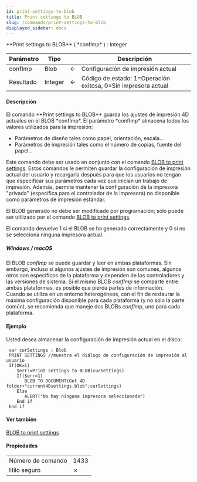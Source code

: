 ```yaml
---
id: print-settings-to-blob
title: Print settings to BLOB
slug: /commands/print-settings-to-blob
displayed_sidebar: docs
---
```


<!--REF #_command_.Print settings to BLOB.Syntax-->**Print settings to BLOB** ( *confImp* ) : Integer<!-- END REF-->
<!--REF #_command_.Print settings to BLOB.Params-->
| Parámetro | Tipo |  | Descripción |
| --- | --- | --- | --- |
| confImp | Blob | &#8592; | Configuración de impresión actual |
| Resultado | Integer | &#8592; | Código de estado: 1=Operación exitosa, 0=Sin impresora actual |

<!-- END REF-->

#### Descripción 

<!--REF #_command_.Print settings to BLOB.Summary-->El comando **Print settings to BLOB** guarda los ajustes de impresión 4D actuales en el BLOB *confImp*.<!-- END REF--> El parámetro *confImp* almacena todos los valores utilizados para la impresión:

* Parámetros de diseño tales como papel, orientación, escala...
* Parámetros de impresión tales como el número de copias, fuente del papel...

Este comando debe ser usado en conjunto con el comando [BLOB to print settings](blob-to-print-settings.md). Estos comandos le permiten guardar la configuración de impresión actual del usuario y recargarla después para que los usuarios no tengan que especificar sus parámetros cada vez que inician un trabajo de impresión. Además, permite mantener la configuración de la impresora "privada" (específica para el controlador de la impresora) no disponible como parámetros de impresión estándar. 

El BLOB generado no debe ser modificado por programación; sólo puede ser utilizado por el comando [BLOB to print settings](blob-to-print-settings.md).

El comando devuelve 1 si el BLOB se ha generado correctamente y 0 si no se selecciona ninguna impresora actual.

##### Windows / macOS 

El BLOB *confImp* se puede guardar y leer en ambas plataformas. Sin embargo, incluso si algunos ajustes de impresión son comunes, algunos otros son específicos de la plataforma y dependen de los controladores y las versiones de sistema. Si el mismo BLOB *confImp* se comparte entre ambas plataformas, es posible que pierda partes de información.  
Cuando se utiliza en un entorno heterogéneos, con el fin de restaurar la máxima configuración disponible para cada plataforma (y no sólo la parte común), se recomienda que maneje dos BLOBs *confImp*, uno para cada plataforma.

#### Ejemplo 

Usted desea almacenar la configuración de impresión actual en el disco:

```4d
 var curSettings : Blob
 PRINT SETTINGS //muestra el diálogo de configuración de impresión al usuario
 If(OK=1)
    $err:=Print settings to BLOB(curSettings)
    If($err=1)
       BLOB TO DOCUMENT(Get 4D folder+"current4Dsettings.blob";curSettings)
    Else
       ALERT("No hay ninguna impresora seleccionada")
    End if
 End if
```

#### Ver también 

  
[BLOB to print settings](blob-to-print-settings.md)  

#### Propiedades

|  |  |
| --- | --- |
| Número de comando | 1433 |
| Hilo seguro | &cross; |


